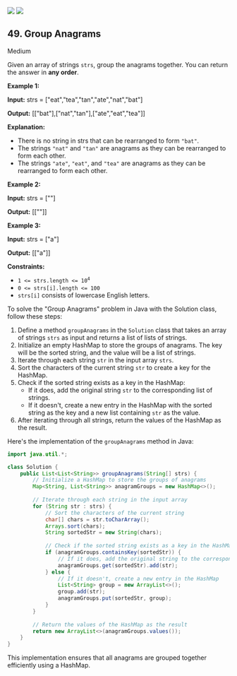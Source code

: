 [![](https://img.shields.io/github/stars/javadev/LeetCode-in-Java?label=Stars&style=flat-square)](https://github.com/javadev/LeetCode-in-Java)
[![](https://img.shields.io/github/forks/javadev/LeetCode-in-Java?label=Fork%20me%20on%20GitHub%20&style=flat-square)](https://github.com/javadev/LeetCode-in-Java/fork)

## 49\. Group Anagrams

Medium

Given an array of strings `strs`, group the anagrams together. You can return the answer in **any order**.

**Example 1:**

**Input:** strs = ["eat","tea","tan","ate","nat","bat"]

**Output:** [["bat"],["nat","tan"],["ate","eat","tea"]]

**Explanation:**

*   There is no string in strs that can be rearranged to form `"bat"`.
*   The strings `"nat"` and `"tan"` are anagrams as they can be rearranged to form each other.
*   The strings `"ate"`, `"eat"`, and `"tea"` are anagrams as they can be rearranged to form each other.

**Example 2:**

**Input:** strs = [""]

**Output:** [[""]]

**Example 3:**

**Input:** strs = ["a"]

**Output:** [["a"]]

**Constraints:**

*   <code>1 <= strs.length <= 10<sup>4</sup></code>
*   `0 <= strs[i].length <= 100`
*   `strs[i]` consists of lowercase English letters.

To solve the "Group Anagrams" problem in Java with the Solution class, follow these steps:

1. Define a method `groupAnagrams` in the `Solution` class that takes an array of strings `strs` as input and returns a list of lists of strings.
2. Initialize an empty HashMap to store the groups of anagrams. The key will be the sorted string, and the value will be a list of strings.
3. Iterate through each string `str` in the input array `strs`.
4. Sort the characters of the current string `str` to create a key for the HashMap.
5. Check if the sorted string exists as a key in the HashMap:
   - If it does, add the original string `str` to the corresponding list of strings.
   - If it doesn't, create a new entry in the HashMap with the sorted string as the key and a new list containing `str` as the value.
6. After iterating through all strings, return the values of the HashMap as the result.

Here's the implementation of the `groupAnagrams` method in Java:

```java
import java.util.*;

class Solution {
    public List<List<String>> groupAnagrams(String[] strs) {
        // Initialize a HashMap to store the groups of anagrams
        Map<String, List<String>> anagramGroups = new HashMap<>();
        
        // Iterate through each string in the input array
        for (String str : strs) {
            // Sort the characters of the current string
            char[] chars = str.toCharArray();
            Arrays.sort(chars);
            String sortedStr = new String(chars);
            
            // Check if the sorted string exists as a key in the HashMap
            if (anagramGroups.containsKey(sortedStr)) {
                // If it does, add the original string to the corresponding list
                anagramGroups.get(sortedStr).add(str);
            } else {
                // If it doesn't, create a new entry in the HashMap
                List<String> group = new ArrayList<>();
                group.add(str);
                anagramGroups.put(sortedStr, group);
            }
        }
        
        // Return the values of the HashMap as the result
        return new ArrayList<>(anagramGroups.values());
    }
}
```

This implementation ensures that all anagrams are grouped together efficiently using a HashMap.